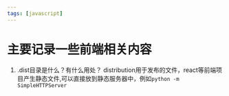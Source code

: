 ```yaml
---
tags: [javascript]
---
```

# 主要记录一些前端相关内容

1. .dist目录是什么？有什么用处？
distribution用于发布的文件，react等前端项目产生静态文件,可以直接放到静态服务器中，例如`python -m SimpleHTTPServer`
